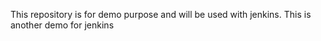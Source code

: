 This repository is for demo purpose and will be used with jenkins.
This is another demo for jenkins
